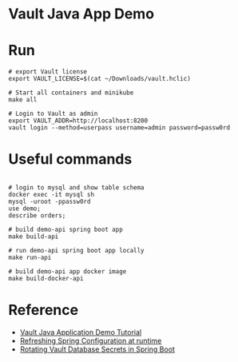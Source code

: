 # Vault Java App Demo
  
# Run

```shell
# export Vault license
export VAULT_LICENSE=$(cat ~/Downloads/vault.hclic)     

# Start all containers and minikube
make all

# Login to Vault as admin
export VAULT_ADDR=http://localhost:8200
vault login --method=userpass username=admin password=passw0rd
```

# Useful commands
```shell

# login to mysql and show table schema
docker exec -it mysql sh
mysql -uroot -ppassw0rd
use demo;
describe orders;

# build demo-api spring boot app
make build-api

# run demo-api spring boot app locally
make run-api

# build demo-api app docker image
make build-docker-api

```

# Reference
- [Vault Java Application Demo Tutorial](https://developer.hashicorp.com/vault/tutorials/encryption-as-a-service/eaas-spring-demo)
- [Refreshing Spring Configuration at runtime](https://cloud.spring.io/spring-cloud-static/Greenwich.RELEASE/multi/multi__spring_cloud_config_2.html#_refreshing_the_configuration_at_runtime)
- [Rotating Vault Database Secrets in Spring Boot](https://secrets-as-a-service.com/posts/hashicorp-vault/rotate-dynamic-relational-database-connection-in-spring-at-runtime/)